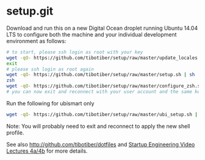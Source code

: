 setup.git
=========
Download and run this on a new Digital Ocean droplet running Ubuntu 14.04 LTS to
configure both the machine and your individual development environment as
follows:

```sh
# to start, please ssh login as root with your key
wget -qO- https://github.com/tibotiber/setup/raw/master/update_locales.sh | sh
exit
# please ssh login as root again
wget -qO- https://github.com/tibotiber/setup/raw/master/setup.sh | sh
zsh
wget -qO- https://github.com/tibotiber/setup/raw/master/configure_zsh.sh | zsh
# you can now exit and reconnect with your user account and the same key
```
Run the following for ubismart only
```sh
wget -qO- https://github.com/tibotiber/setup/raw/master/ubi_setup.sh | sh
```

Note: You will probably need to exit and reconnect to apply the new shell profile.

See also http://github.com/tibotiber/dotfiles and
[Startup Engineering Video Lectures 4a/4b](https://class.coursera.org/startup-001/lecture/index)
for more details.





